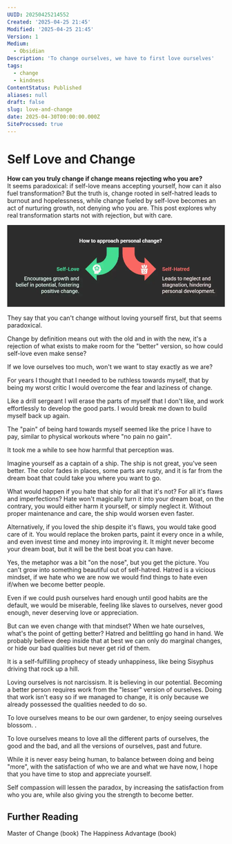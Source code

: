 ```yaml
---
UUID: 20250425214552
Created: '2025-04-25 21:45'
Modified: '2025-04-25 21:45'
Version: 1
Medium:
  - Obsidian
Description: 'To change ourselves, we have to first love ourselves'
tags:
  - change
  - kindness
ContentStatus: Published
aliases: null
draft: false
slug: love-and-change
date: 2025-04-30T00:00:00.000Z
SiteProcssed: true
---
```


# Self Love and Change

**How can you truly change if change means rejecting who you are?**  
It seems paradoxical: if self-love means accepting yourself, how can it also fuel transformation? But the truth is, change rooted in self-hatred leads to burnout and hopelessness, while change fueled by self-love becomes an act of nurturing growth, not denying who you are. This post explores why real transformation starts not with rejection, but with care.

![self_love_and_change_post.webp](/posts/self_love_and_change_post.webp)

<!-- truncate -->

They say that you can't change without loving yourself first, but that seems paradoxical. 

Change by definition means out with the old and in with the new, it's a rejection of what exists to make room for the "better" version, so how could self-love even make sense? 

If we love ourselves too much, won't we want to stay exactly as we are?

For years I thought that I needed to be ruthless towards myself, that by being my worst critic I would overcome the fear and laziness of change. 

Like a drill sergeant I will erase the parts of myself that I don't like, and work effortlessly to develop the good parts. I would break me down to build myself back up again. 

The "pain" of being hard towards myself seemed like the price I have to pay, similar to physical workouts where "no pain no gain".

It took me a while to see how harmful that perception was.

Imagine yourself as a captain of a ship. The ship is not great, you've seen better. The color fades in places, some parts are rusty, and it is far from the dream boat that could take you where you want to go.

What would happen if you hate that ship for all that it's not? For all it's flaws and imperfections? Hate won't magically turn it into your dream boat, on the contrary, you would either harm it yourself, or simply neglect it. Without proper maintenance and care, the ship would worsen even faster.

Alternatively, if you loved the ship despite it's flaws, you would take good care of it. You would replace the broken parts, paint it every once in a while, and even invest time and money into improving it. It might never become your dream boat, but it will be the best boat you can have.

Yes, the metaphor was a bit "on the nose", but you get the picture. You can't grow into something beautiful out of self-hatred. Hatred is a vicious mindset, if we hate who we are now we would find things to hate even if/when we become better people. 

Even if we could push ourselves hard enough until good habits are the default, we would be miserable, feeling like slaves to ourselves, never good enough, never deserving love or appreciation. 

But can we even change with that mindset? When we hate ourselves, what's the point of getting better? Hatred and belittling go hand in hand. We probably believe deep inside that at best we can only do marginal changes, or hide our bad qualities but never get rid of them. 

It is a self-fulfilling prophecy of steady unhappiness, like being Sisyphus driving that rock up a hill. 

Loving ourselves is not narcissism. It is believing in our potential. Becoming a better person requires work from the "lesser" version of ourselves. Doing that work isn't easy so if we managed to change, it is only because we already possessed the qualities needed to do so.  

To love ourselves means to be our own gardener, to enjoy seeing ourselves blossom. .

To love ourselves means to love all the different parts of ourselves, the good and the bad, and all the versions of ourselves, past and future.

While it is never easy being human, to balance between doing and being "more", with the satisfaction of who we are and what we have now, I hope that you have time to stop and appreciate yourself.

Self compassion will lessen the paradox, by increasing the satisfaction from who you are, while also giving you the strength to become better. 

## Further Reading

Master of Change (book)
The Happiness Advantage (book)

